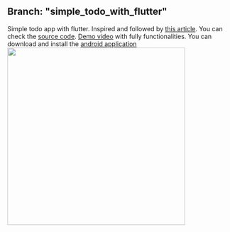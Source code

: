 ## Branch: "simple_todo_with_flutter"
Simple todo app with flutter. Inspired and followed by [this article](https://medium.com/the-web-tub/making-a-todo-app-with-flutter-5c63dab88190). You can check the [source code](https://github.com/Donaboyev/learning-flutter/tree/simple_todo_with_flutter). 
[Demo video](https://youtu.be/IEpISBZ8Pu4) with fully functionalities. You can download and install the [android application](https://t.me/android_projects/79)
<img src="https://user-images.githubusercontent.com/56734609/122513960-8abd6480-d024-11eb-855e-71abf043d484.gif" width="400" heigth="730" />
